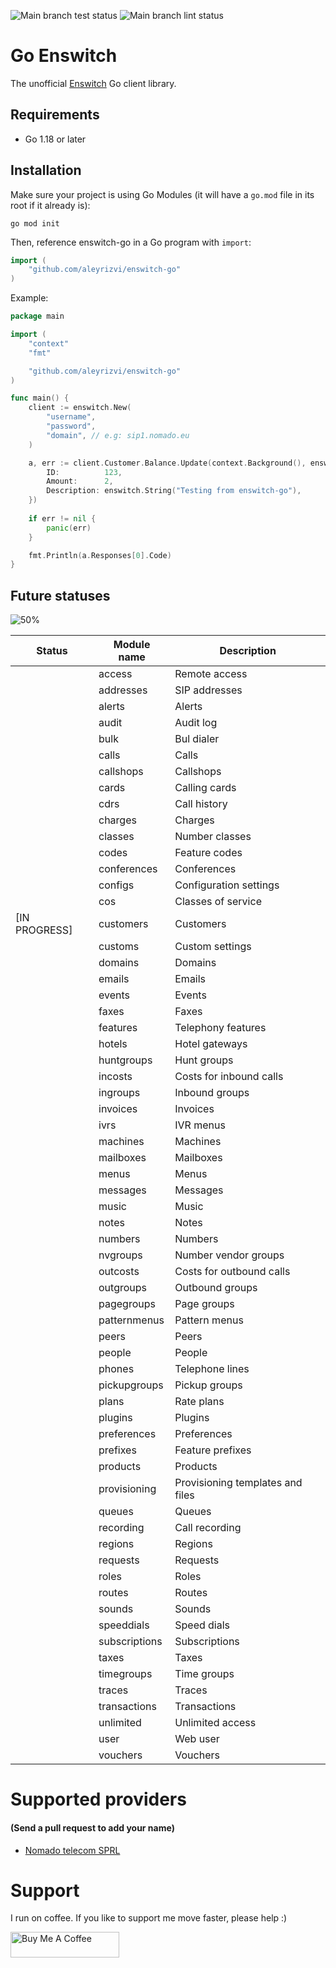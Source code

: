 ![Main branch test status](https://github.com/aleyrizvi/enswitch-go/actions/workflows/test.yml/badge.svg?branch=main) ![Main branch lint status](https://github.com/aleyrizvi/enswitch-go/actions/workflows/golangci.yml/badge.svg?branch=main)
# Go Enswitch

The unofficial [Enswitch](https://integrics.com/enswitch/) Go client library.

## Requirements
- Go 1.18 or later

## Installation

Make sure your project is using Go Modules (it will have a `go.mod` file in its root if it already is):

``` shell
go mod init
```

Then, reference enswitch-go in a Go program with `import`:

``` go
import (
	"github.com/aleyrizvi/enswitch-go"
)
```

Example:
```go
package main

import (
	"context"
	"fmt"

	"github.com/aleyrizvi/enswitch-go"
)

func main() {
	client := enswitch.New(
		"username",
		"password",
		"domain", // e.g: sip1.nomado.eu
	)

	a, err := client.Customer.Balance.Update(context.Background(), enswitch.BalanceParams{
		ID:          123,
		Amount:      2,
		Description: enswitch.String("Testing from enswitch-go"),
	})
	
	if err != nil {
		panic(err)
    }

	fmt.Println(a.Responses[0].Code)
}
```

## Future statuses

![50%](https://progress-bar.dev/11?title=Progress)

| Status        | Module name   | Description                      |
|---------------|---------------|----------------------------------|
|               | access        | Remote access                    |
|               | addresses     | SIP addresses                    |
|               | alerts        | Alerts                           |
|               | audit         | Audit log                        |
|               | bulk          | Bul dialer                       |
|               | calls         | Calls                            |
|               | callshops     | Callshops                        |
|               | cards         | Calling cards                    |
|               | cdrs          | Call history                     |
|               | charges       | Charges                          |
|               | classes       | Number classes                   |
|               | codes         | Feature codes                    |
|               | conferences   | Conferences                      |
|               | configs       | Configuration settings           |
|               | cos           | Classes of service               |
| [IN PROGRESS] | customers     | Customers                        |
|               | customs       | Custom settings                  |
|               | domains       | Domains                          |
|               | emails        | Emails                           |
|               | events        | Events                           |
|               | faxes         | Faxes                            |
|               | features      | Telephony features               |
|               | hotels        | Hotel gateways                   |
|               | huntgroups    | Hunt groups                      |
|               | incosts       | Costs for inbound calls          |
|               | ingroups      | Inbound groups                   |
|               | invoices      | Invoices                         |
|               | ivrs          | IVR menus                        |
|               | machines      | Machines                         |
|               | mailboxes     | Mailboxes                        |
|               | menus         | Menus                            |
|               | messages      | Messages                         |
|               | music         | Music                            |
|               | notes         | Notes                            |
|               | numbers       | Numbers                          |
|               | nvgroups      | Number vendor groups             |
|               | outcosts      | Costs for outbound calls         |
|               | outgroups     | Outbound groups                  |
|               | pagegroups    | Page groups                      |
|               | patternmenus  | Pattern menus                    |
|               | peers         | Peers                            |
|               | people        | People                           |
|               | phones        | Telephone lines                  |
|               | pickupgroups  | Pickup groups                    |
|               | plans         | Rate plans                       |
|               | plugins       | Plugins                          |
|               | preferences   | Preferences                      |
|               | prefixes      | Feature prefixes                 |
|               | products      | Products                         |
|               | provisioning  | Provisioning templates and files |
|               | queues        | Queues                           |
|               | recording     | Call recording                   |
|               | regions       | Regions                          |
|               | requests      | Requests                         |
|               | roles         | Roles                            |
|               | routes        | Routes                           |
|               | sounds        | Sounds                           |
|               | speeddials    | Speed dials                      |
|               | subscriptions | Subscriptions                    |
|               | taxes         | Taxes                            |
|               | timegroups    | Time groups                      |
|               | traces        | Traces                           |
|               | transactions  | Transactions                     |
|               | unlimited     | Unlimited access                 |
|               | user          | Web user                         |
|               | vouchers      | Vouchers                         |

# Supported providers 
#### (Send a pull request to add your name)
- [Nomado telecom SPRL](https://www.nomado.eu)

# Support
I run on coffee. If you like to support me move faster, please help :)

<a href="https://www.buymeacoffee.com/asadrizvi" target="_blank"><img src="https://cdn.buymeacoffee.com/buttons/default-orange.png" alt="Buy Me A Coffee" height="41" width="174"></a>
